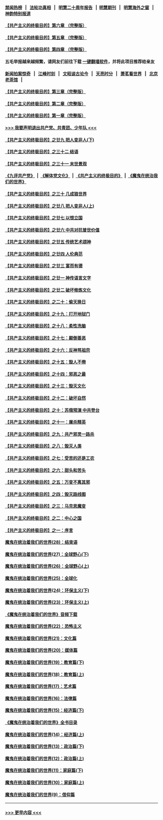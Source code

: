 #### [禁闻热榜](热点新闻.md?=0)  &nbsp;&nbsp;|&nbsp;&nbsp; [法轮功真相](https://github.com/gfw-breaker/truth/blob/master/README.md?=0) &nbsp;&nbsp;|&nbsp;&nbsp; [明慧二十周年报告](https://github.com/gfw-breaker/mh-reports/blob/master/README.md?=0) &nbsp;&nbsp;|&nbsp;&nbsp;[明慧期刊](https://github.com/gfw-breaker/mh-qikan) &nbsp;&nbsp;|&nbsp;&nbsp; [明慧海外之窗](https://github.com/gfw-breaker/mh-news/blob/master/README.md?=0) &nbsp;&nbsp;|&nbsp;&nbsp; [神韵特别报道](https://github.com/gfw-breaker/mh-news/blob/master/shenyun.md?=0)
#### [【共产主义的终极目的】第六章 （完整版）](../pages/nsc422/n11428913.md?t=03040802) 
#### [【共产主义的终极目的】第五章 （完整版）](../pages/nsc422/n11428912.md?t=03040802) 
#### [【共产主义的终极目的】第四章 （完整版）](../pages/nsc422/n11428907.md?t=03040802) 
#### 五毛举报越来越频繁，请网友们前往下载 [一键翻墙软件](https://github.com/gfw-breaker/ssr-accounts)，并将此项目推荐给亲友
#### [新闻拍案惊奇](https://github.com/gfw-breaker/banned-news/blob/master/pages/link4.md) &nbsp;&nbsp;|&nbsp;&nbsp; [江峰时刻](https://github.com/gfw-breaker/banned-news/blob/master/pages/link4.md) &nbsp;&nbsp;|&nbsp;&nbsp; [文昭谈古论今](https://github.com/gfw-breaker/banned-news/blob/master/pages/link4.md) &nbsp;&nbsp;|&nbsp;&nbsp; [天亮时分](https://github.com/gfw-breaker/banned-news/blob/master/pages/link4.md) &nbsp;&nbsp;|&nbsp;&nbsp; [萧茗看世界](https://github.com/gfw-breaker/banned-news/blob/master/pages/link4.md) &nbsp;&nbsp;|&nbsp;&nbsp; [北京老茶馆](https://github.com/gfw-breaker/banned-news/blob/master/pages/link4.md) &nbsp;&nbsp;|&nbsp;&nbsp; 
#### [【共产主义的终极目的】第三章（完整版）](../pages/nsc422/n11428848.md?t=03040802) 
#### [【共产主义的终极目的】第二章（完整版）](../pages/nsc422/n11428831.md?t=03040802) 
#### [【共产主义的终极目的】第一章（完整版）](../pages/nsc422/n11417651.md?t=03040802) 
#### [>>> 我要声明退出共产党、共青团、少年队 <<<](https://github.com/begood0513/goodnews/blob/master/quit/letter.md) 
#### [【共产主义的终极目的】之廿九 把人变非人(下)](../pages/nsc422/n11344140.md?t=03040802) 
#### [【共产主义的终极目的】之三十二 结语](../pages/nsc422/n11360535.md?t=03040802) 
#### [【共产主义的终极目的】之三十一 末世景观](../pages/nsc422/n11351129.md?t=03040802) 
#### [《九评共产党》](https://github.com/begood0513/9ping.md/blob/master/README.md) &nbsp;|&nbsp; [《解体党文化》](../../../../jtdwh.md/blob/master/README.md)  &nbsp;|&nbsp; [《共产主义的终极目的》](../../../../gczydzjmd.md/blob/master/README.md) &nbsp;|&nbsp; [《魔鬼在统治我们的世界》](../../../../mgztzwmdsj.md/blob/master/README.md) 
#### [【共产主义的终极目的】之三十 几成狼世界](../pages/nsc422/n11348280.md?t=03040802) 
#### [【共产主义的终极目的】之廿八 把人变非人(上)](../pages/nsc422/n11340492.md?t=03040802) 
#### [【共产主义的终极目的】之廿七 以恨立国](../pages/nsc422/n11336944.md?t=03040802) 
#### [【共产主义的终极目的】之廿六 中共对抗普世价值](../pages/nsc422/n11324785.md?t=03040802) 
#### [【共产主义的终极目的】之廿五 传统艺术颂神](../pages/nsc422/n11296396.md?t=03040802) 
#### [【共产主义的终极目的】之廿四 人伦典范](../pages/nsc422/n11296397.md?t=03040802) 
#### [【共产主义的终极目的】之廿三 富而有德](../pages/nsc422/n11283598.md?t=03040802) 
#### [【共产主义的终极目的】之廿一 神传语言文字](../pages/nsc422/n11263265.md?t=03040802) 
#### [【共产主义的终极目的】之廿二 破坏修炼文化](../pages/nsc422/n11245728.md?t=03040802) 
#### [【共产主义的终极目的】之二十：偷天换日](../pages/nsc422/n11238846.md?t=03040802) 
#### [【共产主义的终极目的】之十九：打开地狱门](../pages/nsc422/n11206376.md?t=03040802) 
#### [【共产主义的终极目的】之十八：柔性洗脑](../pages/nsc422/n11199994.md?t=03040802) 
#### [【共产主义的终极目的】之十七：颠倒善恶](../pages/nsc422/n11179782.md?t=03040802) 
#### [【共产主义的终极目的】之十六：反神骂祖宗](../pages/nsc422/n11166798.md?t=03040802) 
#### [【共产主义的终极目的】之十五：毁人不倦](../pages/nsc422/n11166792.md?t=03040802) 
#### [【共产主义的终极目的】之十四：邪恶之最](../pages/nsc422/n11150249.md?t=03040802) 
#### [【共产主义的终极目的】之十三：毁灭文化](../pages/nsc422/n11135227.md?t=03040802) 
#### [【共产主义的终极目的】之十二：破坏自然](../pages/nsc422/n11135214.md?t=03040802) 
#### [【共产主义的终极目的】之十：苏俄预演 中共登台](../pages/nsc422/n11118424.md?t=03040802) 
#### [【共产主义的终极目的】之十一：屠杀精英](../pages/nsc422/n11118442.md?t=03040802) 
#### [【共产主义的终极目的】之九：共产邪灵一路杀](../pages/nsc422/n11114139.md?t=03040802) 
#### [【共产主义的终极目的】之八：毁灭人类](../pages/nsc422/n11108503.md?t=03040802) 
#### [【共产主义的终极目的】之七：受苦的还是工农](../pages/nsc422/n11101809.md?t=03040802) 
#### [【共产主义的终极目的】之六：甜头和苦头](../pages/nsc422/n11096971.md?t=03040802) 
#### [【共产主义的终极目的】之五：万变不离其邪](../pages/nsc422/n11091285.md?t=03040802) 
#### [【共产主义的终极目的】之四：毁灭路线图](../pages/nsc422/n11086284.md?t=03040802) 
#### [【共产主义的终极目的】之三：马克思魔变](../pages/nsc422/n11061941.md?t=03040802) 
#### [【共产主义的终极目的】之二：中心之国](../pages/nsc422/n11047728.md?t=03040802) 
#### [【共产主义的终极目的】之一：序言](../pages/nsc422/n11086077.md?t=03040802) 
#### [魔鬼在统治着我们的世界(28)：结束语](../pages/nsc422/n10936246.md?t=03040802) 
#### [魔鬼在统治着我们的世界(27)：全球野心(下)](../pages/nsc422/n10928319.md?t=03040802) 
#### [魔鬼在统治着我们的世界(26)：全球野心(上)](../pages/nsc422/n10900318.md?t=03040802) 
#### [魔鬼在统治着我们的世界(25)：全球化](../pages/nsc422/n10788205.md?t=03040802) 
#### [魔鬼在统治着我们的世界(24)：环保主义(下)](../pages/nsc422/n10695307.md?t=03040802) 
#### [魔鬼在统治着我们的世界(23)：环保主义(上)](../pages/nsc422/n10688613.md?t=03040802) 
#### [《魔鬼在统治着我们的世界》音频下载](../pages/nsc422/n10635553.md?t=03040802) 
#### [魔鬼在统治着我们的世界(22)：恐怖主义](../pages/nsc422/n10614727.md?t=03040802) 
#### [魔鬼在统治着我们的世界(21)：文化篇](../pages/nsc422/n10597706.md?t=03040802) 
#### [魔鬼在统治着我们的世界(20)：媒体篇](../pages/nsc422/n10586579.md?t=03040802) 
#### [魔鬼在统治着我们的世界(19)：教育篇(下)](../pages/nsc422/n10564808.md?t=03040802) 
#### [魔鬼在统治着我们的世界(18)：教育篇(上)](../pages/nsc422/n10526970.md?t=03040802) 
#### [魔鬼在统治着我们的世界(17)：艺术篇](../pages/nsc422/n10499093.md?t=03040802) 
#### [魔鬼在统治着我们的世界(16)：法律篇](../pages/nsc422/n10485969.md?t=03040802) 
#### [魔鬼在统治着我们的世界(15)：经济篇(下)](../pages/nsc422/n10469975.md?t=03040802) 
#### [《魔鬼在统治着我们的世界》全书目录](../pages/nsc422/n10464261.md?t=03040802) 
#### [魔鬼在统治着我们的世界(14)：经济篇(上)](../pages/nsc422/n10457370.md?t=03040802) 
#### [魔鬼在统治着我们的世界(13)：政治篇(下)](../pages/nsc422/n10448270.md?t=03040802) 
#### [魔鬼在统治着我们的世界(12)：政治篇(上)](../pages/nsc422/n10444576.md?t=03040802) 
#### [魔鬼在统治着我们的世界(11)：家庭篇(下)](../pages/nsc422/n10440961.md?t=03040802) 
#### [魔鬼在统治着我们的世界(10)：家庭篇(上)](../pages/nsc422/n10435448.md?t=03040802) 
#### [魔鬼在统治着我们的世界(9)：信仰篇](../pages/nsc422/n10432159.md?t=03040802) 

----
#### [ >>> 更早内容 <<< ](../indexes/nsc422-earlier.md)

